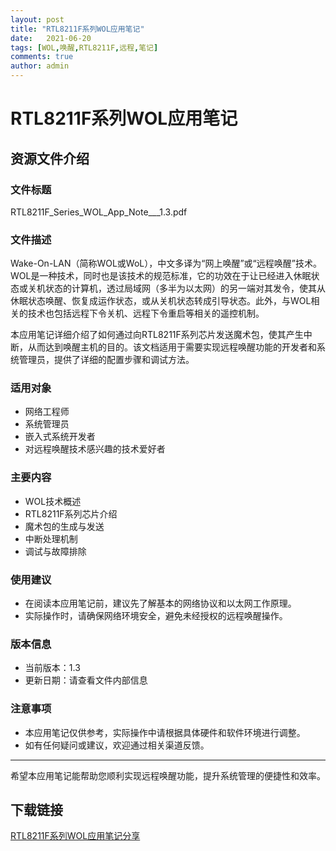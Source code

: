 ```yaml
---
layout: post
title: "RTL8211F系列WOL应用笔记"
date:   2021-06-20
tags: [WOL,唤醒,RTL8211F,远程,笔记]
comments: true
author: admin
---
```

# RTL8211F系列WOL应用笔记

## 资源文件介绍

### 文件标题
RTL8211F_Series_WOL_App_Note___1.3.pdf

### 文件描述
Wake-On-LAN（简称WOL或WoL），中文多译为“网上唤醒”或“远程唤醒”技术。WOL是一种技术，同时也是该技术的规范标准，它的功效在于让已经进入休眠状态或关机状态的计算机，透过局域网（多半为以太网）的另一端对其发令，使其从休眠状态唤醒、恢复成运作状态，或从关机状态转成引导状态。此外，与WOL相关的技术也包括远程下令关机、远程下令重启等相关的遥控机制。

本应用笔记详细介绍了如何通过向RTL8211F系列芯片发送魔术包，使其产生中断，从而达到唤醒主机的目的。该文档适用于需要实现远程唤醒功能的开发者和系统管理员，提供了详细的配置步骤和调试方法。

### 适用对象
- 网络工程师
- 系统管理员
- 嵌入式系统开发者
- 对远程唤醒技术感兴趣的技术爱好者

### 主要内容
- WOL技术概述
- RTL8211F系列芯片介绍
- 魔术包的生成与发送
- 中断处理机制
- 调试与故障排除

### 使用建议
- 在阅读本应用笔记前，建议先了解基本的网络协议和以太网工作原理。
- 实际操作时，请确保网络环境安全，避免未经授权的远程唤醒操作。

### 版本信息
- 当前版本：1.3
- 更新日期：请查看文件内部信息

### 注意事项
- 本应用笔记仅供参考，实际操作中请根据具体硬件和软件环境进行调整。
- 如有任何疑问或建议，欢迎通过相关渠道反馈。

---

希望本应用笔记能帮助您顺利实现远程唤醒功能，提升系统管理的便捷性和效率。

## 下载链接

[RTL8211F系列WOL应用笔记分享](https://pan.quark.cn/s/4124d576b9fa)